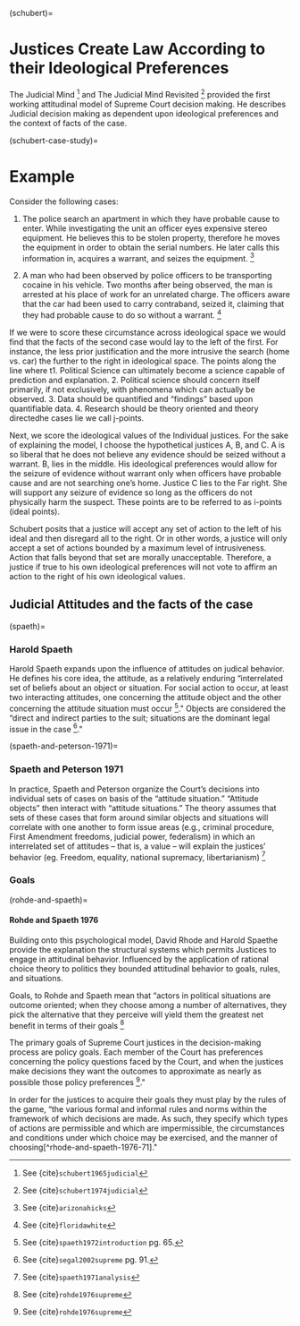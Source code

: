 


(schubert)=
# Justices Create Law According to their Ideological Preferences
The Judicial Mind [^mind-1] and The Judicial Mind Revisited [^mind-2] provided the first working attitudinal model of Supreme Court decision making.  He describes Judicial decision making as dependent upon ideological preferences and the context of facts of the case. 

(schubert-case-study)=
# Example
Consider the following cases:

1. The police search an apartment in which they have probable cause to enter.  While investigating the unit an officer eyes expensive stereo equipment.  He believes this to be stolen property, therefore he moves the equipment in order to obtain the serial numbers.  He later calls this information in, acquires a warrant, and seizes the equipment. [^arizona-hicks]

2. A man who had been observed by police officers to be transporting cocaine in his vehicle.  Two months after being observed, the man is arrested at his place of work for an unrelated charge.  The officers aware that the car had been used to carry contraband, seized it, claiming that they had probable cause to do so without a warrant.  [^florida-white]
 
If we were to score these circumstance across ideological space we would find that the facts of the second case would lay to the left of the first.  For instance, the less prior justification and the more intrusive the search (home vs. car) the further to the right in ideological space.  The points along the line where t1. Political Science can ultimately become a science capable of prediction and explanation.
2. Political science should concern itself primarily, if not exclusively, with phenomena which can actually be observed. 
3. Data should be quantified and “findings” based upon quantifiable data.
4. Research should be theory oriented and theory directedhe cases lie we call j-points.

Next, we score the ideological values of the Individual justices.  For the sake of explaining the model, I choose the hypothetical justices A, B, and C.  A is so liberal that he does not believe any evidence should be seized without a warrant.  B, lies in the middle.  His ideological preferences would allow for the seizure of evidence without warrant only when officers have probable cause and are not searching one’s home.  Justice C lies to the Far right.  She will support any seizure of evidence so long as the officers do not physically harm the suspect.  These points are to be referred to as i-points (ideal points).  

Schubert posits that a justice will accept any set of action to the left of his ideal and then disregard all to the right. Or in other words, a justice will only accept a set of actions bounded by a maximum level of intrusiveness.  Action that falls beyond that set are morally unacceptable.  Therefore, a justice if true to his own ideological preferences will not vote to affirm an action to the right of his own ideological values.

## Judicial Attitudes and the facts of the case 

(spaeth)=
### Harold Spaeth
Harold Spaeth expands upon the influence of attitudes on judical behavior. He defines his core idea, the attitude, as a relatively enduring “interrelated set of beliefs about an object or situation.  For social action to occur, at least two interacting attitudes, one concerning the attitude object and the other concerning the attitude situation must occur [^spaeth-1972-65]."  Objects are considered the “direct and indirect parties to the suit; situations are the dominant legal issue in the case [^segalspaeth-2002-91]."


(spaeth-and-peterson-1971)= 
### Spaeth and Peterson 1971
In practice, Spaeth and Peterson organize the Court’s decisions into individual sets of cases on basis of the “attitude situation.”  “Attitude objects” then interact with “attitude situations.”  The theory assumes that sets of these cases that form around similar objects and situations will correlate with one another to form issue areas (e.g., criminal procedure, First Amendment freedoms, judicial power, federalism) in which an interrelated set of attitudes – that is, a value – will explain the justices’ behavior (eg. Freedom, equality, national supremacy, libertarianism) [^spaethandpeterson-1971]




### Goals

(rohde-and-spaeth)=
#### Rohde and Spaeth 1976

Building onto this psychological model, David Rhode and Harold Spaethe provide the explanation the structural systems which permits Justices to engage in attitudinal behavior. Influenced by the application of rational choice theory to politics they bounded attitudinal behavior to goals, rules, and situations.


Goals, to Rohde and Spaeth mean that “actors in political situations are outcome oriented; when they choose among a number of alternatives, they pick the alternative that they perceive will yield them the greatest net benefit in terms of their goals [^rhode-and-spaeth-1976]

The primary goals of Supreme Court justices in the decision-making process are policy goals.  Each member of the Court has preferences concerning the policy questions faced by the Court, and when the justices make decisions they want the outcomes to approximate as nearly as possible those policy preferences [^rhode-and-spaeth-1976-72]."

In order for the justices to acquire their goals they must play by the rules of the game, “the various formal and informal rules and norms within the framework of which decisions are made.   As such, they specify which types of actions are permissible and which are impermissible, the circumstances and conditions under which choice may be exercised, and the manner of choosing[^rhode-and-spaeth-1976-71]."




[//]: # (Articles)
[^songer1990overview]: See {cite}`songer1990overview`
[^benesh2002us]: See {cite}`benesh2002us`
[^reddick2000norm]: See  {cite}`reddick2000norm`

[//]: # (Books)
[^kavanaugh]: Review the Kavanaugh hearings for an expose a justice and the US senate claiming to support the idea of judicial agnosticism.
[^public-aside]: At least publically. 
[^who]: who said this?
[^somit]: See {cite}`somit1967development` pg. (177-178).
[^llewn]: See {cite}`llewellyn1931some`
[^frank-5-7]: See {cite}`frank2017law` pg. (5-7).
[^pritchet-69]: See {cite}`pritchett1969roosevelt` pg. (xii-xiii).
[^mind-1]: See {cite}`schubert1965judicial`
[^mind-2]: See {cite}`schubert1974judicial`
[^arizona-hicks]: See {cite}`arizonahicks`
[^florida-white]: See {cite}`floridawhite`
[^spaeth-1972-65]: See {cite}`spaeth1972introduction` pg. 65.
[^segalspaeth-2002-91]: See {cite}`segal2002supreme` pg. 91.
[^segalspaeth-2002-92]: See {cite}`segal2002supreme` pg. 92.
[^segal-and-spaeth-2002-94]: See {cite}`segal2002supreme` pg. 94.
[^spaethandpeterson-1971]: See {cite}`spaeth1971analysis`
[^rhode-and-spaeth-1976]: See {cite}`rohde1976supreme`
[^rhode-and-spaeth-1976-72]: See {cite}`rohde1976supreme`
[^posner-1999-36-40]: See {cite}`posner1999appeal`
[^giles-and-walker-1975]: See {cite}`giles1975judicial`
[^schubert-1969]: See {cite}`schubert1960quantitative`
[^maltzman-2000-4]: See {cite}`maltzman2000crafting` pg. 4.

[//]: # (Cases)
[^ex-parte-mcccardle-1869]: See {cite}`expartemccardle`
[^employment-smith-1990]: See {cite}`1990employment`
[^Chisholm:1793]: See {cite}`Chisholm:1793`
[^Oregon:1970]: See {cite}`Oregon:1970`
[^Minor:1875]: see {cite}`Minor:1875`
[^Dred:1857]: See {cite}`Dred:1857`
[^USvNixon:1974]: See {cite}`USvNixon:1974`


[//]: # (Bills)
[^religious-freedom-restoration-act-1991]: See {cite}`rfra1991`

[//]: # (Constitution)
[^constitution-11]: See {cite}`USConst`
[^constitution-14]: See {cite}`USConst`
[^constitution-16]: See {cite}`USConst`
[^constitution-19]: See {cite}`USConst`
[^constitution-26]: See {cite}`USConst`

